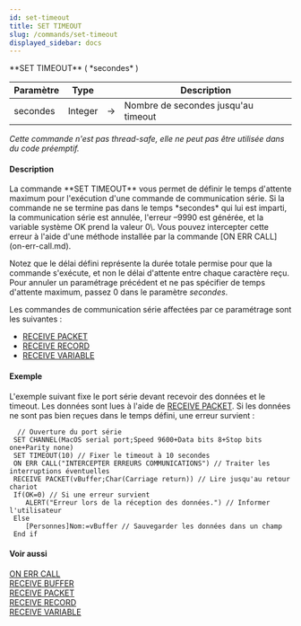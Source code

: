```yaml
---
id: set-timeout
title: SET TIMEOUT
slug: /commands/set-timeout
displayed_sidebar: docs
---
```


<!--REF #_command_.SET TIMEOUT.Syntax-->**SET TIMEOUT** ( *secondes* )<!-- END REF-->
<!--REF #_command_.SET TIMEOUT.Params-->
| Paramètre | Type |  | Description |
| --- | --- | --- | --- |
| secondes | Integer | &#8594;  | Nombre de secondes jusqu'au timeout |

<!-- END REF-->

*Cette commande n'est pas thread-safe, elle ne peut pas être utilisée dans du code préemptif.*


#### Description 

<!--REF #_command_.SET TIMEOUT.Summary-->La commande **SET TIMEOUT** vous permet de définir le temps d'attente maximum pour l'exécution d'une commande de communication série.<!-- END REF--> Si la commande ne se termine pas dans le temps *secondes* qui lui est imparti, la communication série est annulée, l'erreur –9990 est générée, et la variable système OK prend la valeur 0\. Vous pouvez intercepter cette erreur à l'aide d'une méthode installée par la commande [ON ERR CALL](on-err-call.md).

Notez que le délai défini représente la durée totale permise pour que la commande s'exécute, et non le délai d'attente entre chaque caractère reçu. Pour annuler un paramétrage précédent et ne pas spécifier de temps d'attente maximum, passez 0 dans le paramètre *secondes*.

Les commandes de communication série affectées par ce paramétrage sont les suivantes :

* [RECEIVE PACKET](receive-packet.md)
* [RECEIVE RECORD](receive-record.md)
* [RECEIVE VARIABLE](receive-variable.md)

#### Exemple 

L'exemple suivant fixe le port série devant recevoir des données et le timeout. Les données sont lues à l'aide de [RECEIVE PACKET](receive-packet.md). Si les données ne sont pas bien reçues dans le temps défini, une erreur survient :

```4d
  // Ouverture du port série
 SET CHANNEL(MacOS serial port;Speed 9600+Data bits 8+Stop bits one+Parity none)
 SET TIMEOUT(10) // Fixer le timeout à 10 secondes
 ON ERR CALL("INTERCEPTER ERREURS COMMUNICATIONS") // Traiter les interruptions éventuelles
 RECEIVE PACKET(vBuffer;Char(Carriage return)) // Lire jusqu'au retour chariot
 If(OK=0) // Si une erreur survient
    ALERT("Erreur lors de la réception des données.") // Informer l'utilisateur
 Else
    [Personnes]Nom:=vBuffer // Sauvegarder les données dans un champ
 End if
```

#### Voir aussi 

[ON ERR CALL](on-err-call.md)  
[RECEIVE BUFFER](receive-buffer.md)  
[RECEIVE PACKET](receive-packet.md)  
[RECEIVE RECORD](receive-record.md)  
[RECEIVE VARIABLE](receive-variable.md)  